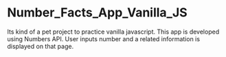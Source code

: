 # Number_Facts_App_Vanilla_JS
Its kind of a pet project to practice vanilla javascript.
This app is developed using Numbers API.
User inputs number and a related information is displayed on that page. 
